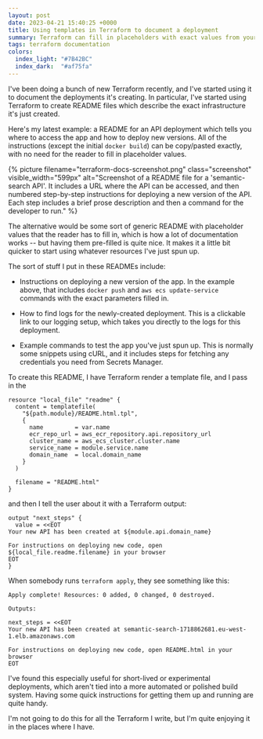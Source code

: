 ```yaml
---
layout: post
date: 2023-04-21 15:40:25 +0000
title: Using templates in Terraform to document a deployment
summary: Terraform can fill in placeholders with exact values from your deployment, for easy copy/paste instructions.
tags: terraform documentation
colors:
  index_light: "#7B42BC"
  index_dark:  "#af75fa"
---
```


I've been doing a bunch of new Terraform recently, and I've started using it to document the deployments it's creating.
In particular, I've started using Terraform to create README files which describe the exact infrastructure it's just created.

Here's my latest example: a README for an API deployment which tells you where to access the app and how to deploy new versions.
All of the instructions (except the initial `docker build`) can be copy/pasted exactly, with no need for the reader to fill in placeholder values.

{%
  picture
  filename="terraform-docs-screenshot.png"
  class="screenshot"
  visible_width="599px"
  alt="Screenshot of a README file for a 'semantic-search API'. It includes a URL where the API can be accessed, and then numbered step-by-step instructions for deploying a new version of the API. Each step includes a brief prose description and then a command for the developer to run."
%}

The alternative would be some sort of generic README with placeholder values that the reader has to fill in, which is how a lot of documentation works -- but having them pre-filled is quite nice.
It makes it a little bit quicker to start using whatever resources I've just spun up.

The sort of stuff I put in these READMEs include:

*   Instructions on deploying a new version of the app.
    In the example above, that includes `docker push` and `aws ecs update-service` commands with the exact parameters filled in.

*   How to find logs for the newly-created deployment.
    This is a clickable link to our logging setup, which takes you directly to the logs for this deployment.

*   Example commands to test the app you've just spun up.
    This is normally some snippets using cURL, and it includes steps for fetching any credentials you need from Secrets Manager.

To create this README, I have Terraform render a template file, and I pass in the 

```hcl
resource "local_file" "readme" {
  content = templatefile(
    "${path.module}/README.html.tpl",
    {
      name         = var.name
      ecr_repo_url = aws_ecr_repository.api.repository_url
      cluster_name = aws_ecs_cluster.cluster.name
      service_name = module.service.name
      domain_name  = local.domain_name
    }
  )

  filename = "README.html"
}
```

and then I tell the user about it with a Terraform output:

```hcl
output "next_steps" {
  value = <<EOT
Your new API has been created at ${module.api.domain_name}

For instructions on deploying new code, open ${local_file.readme.filename} in your browser
EOT
}
```

When somebody runs `terraform apply`, they see something like this:

```
Apply complete! Resources: 0 added, 0 changed, 0 destroyed.

Outputs:

next_steps = <<EOT
Your new API has been created at semantic-search-1718862681.eu-west-1.elb.amazonaws.com

For instructions on deploying new code, open README.html in your browser
EOT
```

I've found this especially useful for short-lived or experimental deployments, which aren't tied into a more automated or polished build system.
Having some quick instructions for getting them up and running are quite handy.

I'm not going to do this for all the Terraform I write, but I'm quite enjoying it in the places where I have.
